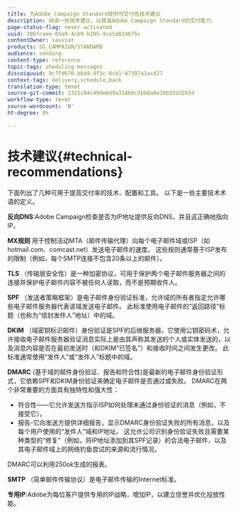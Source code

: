 ```yaml
---
title: 为Adobe Campaign Standard提供可交付性技术建议
description: 阅读一些技术建议，以提高Adobe Campaign Standard的交付能力。
page-status-flag: never-activated
uuid: 286fceee-65a9-4cb9-b205-9ce5d024675c
contentOwner: sauviat
products: SG_CAMPAIGN/STANDARD
audience: sending
content-type: reference
topic-tags: sheduling-messages
discoiquuid: 9c7fd670-bba9-4f3c-8cb1-87397a1acd27
context-tags: delivery,schedule,back
translation-type: tm+mt
source-git-commit: 1321c84c49de6d9a318bbc5bb8a0e28b332d2b5d
workflow-type: tm+mt
source-wordcount: '0'
ht-degree: 0%

---
```



# 技术建议{#technical-recommendations}

下面列出了几种可用于提高交付率的技术、配置和工具。 以下是一些主要技术术语的定义。

**反向DNS**:Adobe Campaign检查是否为IP地址提供反向DNS，并且这正确地指向IP。

**MX规则** 用于控制活动MTA（邮件传输代理）向每个电子邮件域或ISP（如hotmail.com、comcast.net）发送电子邮件的速度。 这些规则通常基于ISP发布的限制（例如，每个SMTP连接不包含20条以上的邮件）。

**TLS** （传输层安全性）是一种加密协议，可用于保护两个电子邮件服务器之间的连接并保护电子邮件内容不被任何人读取，而不是预期收件人。

**SPF** （发送者策略框架）是电子邮件身份验证标准，允许域的所有者指定允许哪些电子邮件服务器代表该域发送电子邮件。 此标准使用电子邮件的“返回路径”标题（也称为“信封发件人”地址）中的域。

**DKIM** （域密钥标识邮件）身份验证是SPF的后继服务器，它使用公钥密码术，允许接收电子邮件服务器验证消息实际上是由其声称其发送的个人或实体发送的，以及消息内容是否在最初发送时（和DKIM“已签名”）和接收时间之间发生更改。 此标准通常使用“发件人”或“发件人”标题中的域。

**DMARC** (基于域的邮件身份验证、报告和符合性)是最新的电子邮件身份验证形式，它依赖SPF和DKIM身份验证来确定电子邮件是否通过或失败。 DMARC在两个非常重要的方面具有独特性和强大性：
* 符合性——它允许发送方指示ISP如何处理未通过身份验证的消息（例如，不接受它）。
* 报告-它向发送方提供详细报告，显示DMARC身份验证失败的所有消息，以及每个用户使用的“发件人”域和IP地址。 这允许公司识别身份验证失败且需要某种类型的“修复”（例如，将IP地址添加到其SPF记录）的合法电子邮件，以及其电子邮件域上的网络钓鱼尝试的来源和流行情况。

DMARC可以利用250ok生成的报表。

**SMTP** （简单邮件传输协议）是电子邮件传输的Internet标准。

**专用IP**:Adobe为每位客户提供专用的IP战略，增加IP，以建立信誉并优化投放性能。
